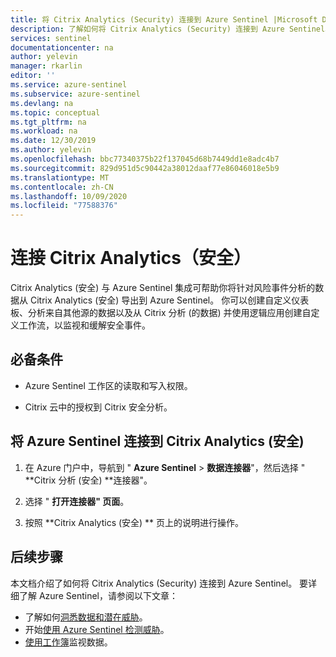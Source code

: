 ```yaml
---
title: 将 Citrix Analytics (Security) 连接到 Azure Sentinel |Microsoft Docs
description: 了解如何将 Citrix Analytics (Security) 连接到 Azure Sentinel。
services: sentinel
documentationcenter: na
author: yelevin
manager: rkarlin
editor: ''
ms.service: azure-sentinel
ms.subservice: azure-sentinel
ms.devlang: na
ms.topic: conceptual
ms.tgt_pltfrm: na
ms.workload: na
ms.date: 12/30/2019
ms.author: yelevin
ms.openlocfilehash: bbc77340375b22f137045d68b7449dd1e8adc4b7
ms.sourcegitcommit: 829d951d5c90442a38012daaf77e86046018e5b9
ms.translationtype: MT
ms.contentlocale: zh-CN
ms.lasthandoff: 10/09/2020
ms.locfileid: "77588376"
---
```

# <a name="connect-citrix-analytics-security"></a>连接 Citrix Analytics（安全） 

Citrix Analytics (安全) 与 Azure Sentinel 集成可帮助你将针对风险事件分析的数据从 Citrix Analytics (安全) 导出到 Azure Sentinel。 你可以创建自定义仪表板、分析来自其他源的数据以及从 Citrix 分析 (的数据) 并使用逻辑应用创建自定义工作流，以监视和缓解安全事件。 



## <a name="prerequisites"></a>必备条件

- Azure Sentinel 工作区的读取和写入权限。

- Citrix 云中的授权到 Citrix 安全分析。


## <a name="connect-azure-sentinel-to-citrix-analytics-security"></a>将 Azure Sentinel 连接到 Citrix Analytics (安全) 

1. 在 Azure 门户中，导航到 " **Azure Sentinel**  >  **数据连接器**"，然后选择 " **Citrix 分析 (安全) **连接器"。

2. 选择 " **打开连接器" 页面**。

3. 按照 **Citrix Analytics (安全) ** 页上的说明进行操作。

## <a name="next-steps"></a>后续步骤
本文档介绍了如何将 Citrix Analytics (Security) 连接到 Azure Sentinel。 要详细了解 Azure Sentinel，请参阅以下文章：
- 了解如何[洞悉数据和潜在威胁](quickstart-get-visibility.md)。
- 开始[使用 Azure Sentinel 检测威胁](tutorial-detect-threats-built-in.md)。
- [使用工作簿](tutorial-monitor-your-data.md)监视数据。


